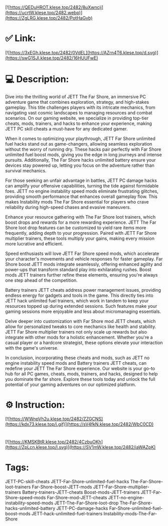 [![https://QEDuHROT.klese.top/2482/8uXwncij](https://ucrtW.klese.top/2482.webp)](https://ZgLRG.klese.top/2482/PotHaGvb)
# ✅ Link:
[![https://3xEGh.klese.top/2482/0VdEL](https://AZrn4T6.klese.top/d.svg)](https://swG1SJl.klese.top/2482/16HUUFwE)
# 💻 Description:
Dive into the thrilling world of JETT The Far Shore, an immersive PC adventure game that combines exploration, strategy, and high-stakes gameplay. This title challenges players with its intricate mechanics, from navigating vast cosmic landscapes to managing resources and combat scenarios. On our gaming website, we specialize in providing top-tier cheats, mods, trainers, and hacks to enhance your experience, making JETT PC skill cheats a must-have for any dedicated gamer.



When it comes to optimizing your playthrough, JETT Far Shore unlimited fuel hacks stand out as game-changers, allowing seamless exploration without the worry of running dry. These hacks pair perfectly with Far Shore unlimited fuel boost mods, giving you the edge in long journeys and intense pursuits. Additionally, The Far Shore hacks unlimited battery ensure your devices stay powered up, letting you focus on the adventure rather than survival mechanics.



For those seeking an unfair advantage in battles, JETT PC damage hacks can amplify your offensive capabilities, turning the tide against formidable foes. JETT no engine instability speed mods eliminate frustrating glitches, providing smooth performance that enhances overall gameplay flow. This makes Instability mods The Far Shore essential for players who crave reliability during high-speed chases and evasive maneuvers.



Enhance your resource gathering with The Far Shore loot trainers, which boost drops and rewards for a more rewarding experience. JETT The Far Shore loot drop features can be customized to yield rare items more frequently, adding depth to your progression. Paired with JETT Far Shore multiplier trainers, these tools multiply your gains, making every mission more lucrative and efficient.



Speed enthusiasts will love JETT Far Shore speed mods, which accelerate your character's movements and vehicle responses for faster gameplay. Far Shore boost JETT mods integrate seamlessly, offering enhanced agility and power-ups that transform standard play into exhilarating rushes. Boost mods JETT trainers further refine these elements, ensuring you're always one step ahead of the competition.



Battery trainers JETT cheats address power management issues, providing endless energy for gadgets and tools in the game. This directly ties into JETT hack unlimited fuel trainers, which work in tandem to keep your resources topped up during extended sessions. Such features make your gaming sessions more enjoyable and less about micromanaging essentials.



Delve deeper into customization with Far Shore mod JETT cheats, which allow for personalized tweaks to core mechanics like health and stability. JETT Far Shore multiplier trainers not only scale up rewards but also integrate with other mods for a holistic enhancement. Whether you're a casual player or a hardcore strategist, these options elevate your interaction with the game's universe.



In conclusion, incorporating these cheats and mods, such as JETT no engine instability speed mods and Battery trainers JETT cheats, can redefine your JETT The Far Shore experience. Our website is your go-to hub for all PC games, cheats, mods, trainers, and hacks, designed to help you dominate the far shore. Explore these tools today and unlock the full potential of your gaming adventures on our optimized platform.

# ⚙️ Instruction:
[![https://WWnpVh2u.klese.top/2482/ZZGCNS](https://kdx73.klese.top/i.gif)](https://sV4fkN.klese.top/2482/WbC0CD)
#
[![https://KMSKBtR.klese.top/2482/4CzbuOKh](https://ZpLcn.klese.top/l.svg)](https://SV1mW.klese.top/2482/iaWAZpK)
# Tags:
JETT-PC-skill-cheats JETT-Far-Shore-unlimited-fuel-hacks The-Far-Shore-loot-trainers Far-Shore-boost-JETT-mods JETT-Far-Shore-multiplier-trainers Battery-trainers-JETT-cheats Boost-mods-JETT-trainers JETT-Far-Shore-speed-mods Far-Shore-mod-JETT-cheats JETT-no-engine-instability-speed-mods JETT-The-Far-Shore-loot-drop The-Far-Shore-hacks-unlimited-battery JETT-PC-damage-hacks Far-Shore-unlimited-fuel-boost-mods JETT-hack-unlimited-fuel-trainers Instability-mods-The-Far-Shore






